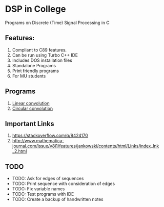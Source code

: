 # DSP in College

Programs on Discrete (Time) Signal Processing in C

## Features:

1. Compliant to C89 features.
2. Can be run using Turbo C++ IDE
3. Includes DOS installation files
4. Standalone Programs
5. Print friendly programs
4. For MU students

## Programs

1. [Linear convolution](./linear_convolution.c)
2. [Circular convolution](./circular_convolution.c)


## Important Links

1. https://stackoverflow.com/q/8424170
2. http://www.mathematica-journal.com/issue/v8i1/features/jankowski/contents/html/Links/index_lnk_2.html

## TODO

* TODO: Ask for edges of sequences
* TODO: Print sequence with consideration of edges
* TODO: Fix variable names
* TODO: Test programs with IDE
* TODO: Create a backup of handwritten notes

